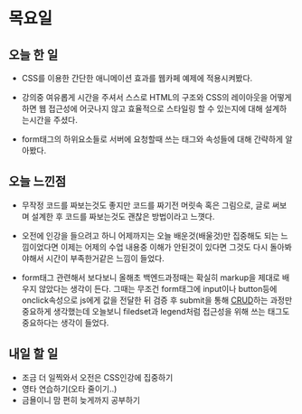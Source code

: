 # 목요일

## 오늘 한 일

- CSS를 이용한 간단한 애니메이션 효과를 웹카페 예제에 적용시켜봤다.

- 강의중 여유롭게 시간을 주셔서 스스로 HTML의 구조와 CSS의 레이아웃을 어떻게 하면 웹 접근성에 어긋나지 않고 효율적으로 스타일링 할 수 있는지에 대해 설계하는시간을 주셨다.

- form태그의 하위요소들로 서버에 요청할때 쓰는 태그와 속성들에 대해 간략하게 알아봤다.

## 오늘 느낀점

- 무작정 코드를 짜보는것도 좋지만 코드를 짜기전 머릿속 혹은 그림으로, 글로 써보며 설계한 후 코드를 짜보는것도 괜찮은 방법이라고 느꼇다.

- 오전에 인강을 들으려고 하니 어제까지는 오늘 배운것(배울것)만 집중해도 되는 느낌이었다면 이제는 어제의 수업 내용중 이해가 안된것이 있다면 그것도 다시 돌아봐야해서 시간이 부족한거같은 느낌이 들었다.

- form태그 관련해서 보다보니 올해초 백엔드과정때는 확실히 markup을 제대로 배우지 않았다는 생각이 든다. 그때는 무조건 form태그에 input이나 button등에 onclick속성으로 js에게 값을 전달한 뒤 검증 후 submit을 통해 [CRUD](https://ko.wikipedia.org/wiki/CRUD)하는 과정만 중요하게 생각했는데 오늘보니 filedset과 legend처럼 접근성을 위해 쓰는 태그도 중요하다는 생각이 들었다.

## 내일 할 일

- 조금 더 일찍와서 오전은 CSS인강에 집중하기
- 영타 연습하기(오타 줄이기..)
- 금욜이니 맘 편히 늦게까지 공부하기